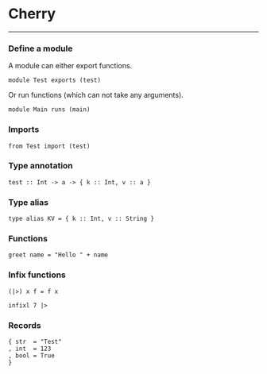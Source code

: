 # Cherry

---

### Define a module

A module can either export functions.

```cherry
module Test exports (test)
```

Or run functions (which can not take any arguments).

```cherry
module Main runs (main)
```

### Imports

```cherry
from Test import (test)
```

### Type annotation

```cherry
test :: Int -> a -> { k :: Int, v :: a }
```

### Type alias

```cherry
type alias KV = { k :: Int, v :: String }
```

### Functions

```cherry
greet name = "Hello " + name
```

### Infix functions

```cherry
(|>) x f = f x

infixl 7 |>
```

### Records

```cherry
{ str  = "Test"
, int  = 123
, bool = True
}
```
